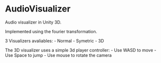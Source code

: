 # AudioVisualizer

Audio visualizer in Unity 3D. 

Implemented using the fourier transformation.

3 Visualizers avaliables:
    - Normal
    - Symetric
    - 3D 

The 3D visualizer uses a simple 3d player controller:
    - Use WASD to move
    - Use Space to jump
    - Use mouse to rotate the camera


